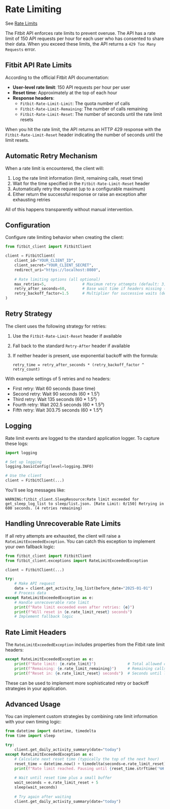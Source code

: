 # Rate Limiting

See
[Rate Limits](https://dev.fitbit.com/build/reference/web-api/developer-guide/application-design/#Rate-Limits)

The Fitbit API enforces rate limits to prevent overuse. The API has a rate limit
of 150 API requests per hour for each user who has consented to share their
data. When you exceed these limits, the API returns a `429 Too Many Requests`
error.

## Fitbit API Rate Limits

According to the official Fitbit API documentation:

- **User-level rate limit**: 150 API requests per hour per user
- **Reset time**: Approximately at the top of each hour
- **Response headers**:
  - `Fitbit-Rate-Limit-Limit`: The quota number of calls
  - `Fitbit-Rate-Limit-Remaining`: The number of calls remaining
  - `Fitbit-Rate-Limit-Reset`: The number of seconds until the rate limit resets

When you hit the rate limit, the API returns an HTTP 429 response with the
`Fitbit-Rate-Limit-Reset` header indicating the number of seconds until the
limit resets.

## Automatic Retry Mechanism

When a rate limit is encountered, the client will:

1. Log the rate limit information (limit, remaining calls, reset time)
2. Wait for the time specified in the `Fitbit-Rate-Limit-Reset` header
3. Automatically retry the request (up to a configurable maximum)
4. Either return the successful response or raise an exception after exhausting
   retries

All of this happens transparently without manual intervention.

## Configuration

Configure rate limiting behavior when creating the client:

```python
from fitbit_client import FitbitClient

client = FitbitClient(
    client_id="YOUR_CLIENT_ID",
    client_secret="YOUR_CLIENT_SECRET",
    redirect_uri="https://localhost:8080",
    
    # Rate limiting options (all optional)
    max_retries=5,                # Maximum retry attempts (default: 3)
    retry_after_seconds=60,       # Base wait time if headers missing (default: 60)
    retry_backoff_factor=1.5      # Multiplier for successive waits (default: 1.5)
)
```

## Retry Strategy

The client uses the following strategy for retries:

1. Use the `Fitbit-Rate-Limit-Reset` header if available

2. Fall back to the standard `Retry-After` header if available

3. If neither header is present, use exponential backoff with the formula:

   ```
   retry_time = retry_after_seconds * (retry_backoff_factor ^ retry_count)
   ```

With example settings of 5 retries and no headers:

- First retry: Wait 60 seconds (base time)
- Second retry: Wait 90 seconds (60 * 1.5¹)
- Third retry: Wait 135 seconds (60 * 1.5²)
- Fourth retry: Wait 202.5 seconds (60 * 1.5³)
- Fifth retry: Wait 303.75 seconds (60 * 1.5⁴)

## Logging

Rate limit events are logged to the standard application logger. To capture
these logs:

```python
import logging

# Set up logging
logging.basicConfig(level=logging.INFO)

# Use the client
client = FitbitClient(...)
```

You'll see log messages like:

```
WARNING:fitbit_client.SleepResource:Rate limit exceeded for get_sleep_log_list to sleep/list.json. [Rate Limit: 0/150] Retrying in 600 seconds. (4 retries remaining)
```

## Handling Unrecoverable Rate Limits

If all retry attempts are exhausted, the client will raise a
`RateLimitExceededException`. You can catch this exception to implement your own
fallback logic:

```python
from fitbit_client import FitbitClient
from fitbit_client.exceptions import RateLimitExceededException

client = FitbitClient(...)

try:
    # Make API request
    data = client.get_activity_log_list(before_date="2025-01-01")
    # Process data
except RateLimitExceededException as e:
    # Handle unrecoverable rate limit
    print(f"Rate limit exceeded even after retries: {e}")
    print(f"Will reset in {e.rate_limit_reset} seconds")
    # Implement fallback logic
```

## Rate Limit Headers

The `RateLimitExceededException` includes properties from the Fitbit rate limit
headers:

```python
except RateLimitExceededException as e:
    print(f"Rate limit: {e.rate_limit}")              # Total allowed calls (150)
    print(f"Remaining: {e.rate_limit_remaining}")     # Remaining calls before limit
    print(f"Reset in: {e.rate_limit_reset} seconds")  # Seconds until limit reset
```

These can be used to implement more sophisticated retry or backoff strategies in
your application.

## Advanced Usage

You can implement custom strategies by combining rate limit information with
your own timing logic:

```python
from datetime import datetime, timedelta
from time import sleep

try:
    client.get_daily_activity_summary(date="today")
except RateLimitExceededException as e:
    # Calculate next reset time (typically the top of the next hour)
    reset_time = datetime.now() + timedelta(seconds=e.rate_limit_reset)
    print(f"Rate limit reached. Pausing until {reset_time.strftime('%H:%M:%S')}")
    
    # Wait until reset time plus a small buffer
    wait_seconds = e.rate_limit_reset + 5
    sleep(wait_seconds)
    
    # Try again after waiting
    client.get_daily_activity_summary(date="today")
```
